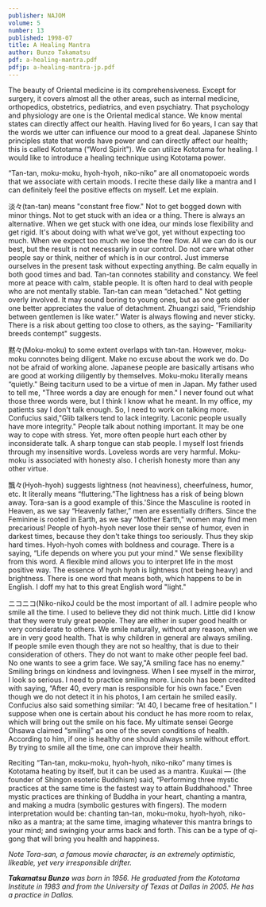 ```yaml
---
publisher: NAJOM
volume: 5
number: 13
published: 1998-07
title: A Healing Mantra
author: Bunzo Takamatsu
pdf: a-healing-mantra.pdf
pdfjp: a-healing-mantra-jp.pdf
---
```


The beauty of Oriental medicine is its comprehensiveness. Except for surgery, it covers almost all the other areas, such as internal medicine, orthopedics, obstetrics, pediatrics, and even psychiatry. That psychology and physiology are one is the Oriental medical stance.<!--more--> We know mental states can directly affect our health. Having lived for 6o years, I can say that the words we utter can influence our mood to a great deal. Japanese Shinto principles state that words have power and can directly affect our health; this is called Kototama (“Word Spirit"). We can utilize Kototama for healing. I would like to introduce a healing technique using Kototama power.

“Tan-tan, moku-moku, hyoh-hyoh, niko-niko” are all onomatopoeic words that we associate with certain moods. I recite these daily like a mantra and I can definitely feel the positive effects on myself. Let me explain.

淡々(tan-tan) means "constant free flow." Not to get bogged down with minor things. Not to get stuck with an idea or a thing. There is always an alternative. When we get stuck with one idea, our minds lose flexibility and get rigid. It's about doing with what we've got, yet without expecting too much. When we expect too much we lose the free flow. All we can do is our best, but the result is not necessarily in our control. Do not care what other people say or think, neither of which is in our control. Just immerse ourselves in the present task without expecting anything. Be calm equally in both good times and bad. Tan-tan connotes stability and constancy. We feel more at peace with calm, stable people. It is often hard to deal with people who are not mentally stable. Tan-tan can mean “detached." Not getting overly involved. It may sound boring to young ones, but as one gets older one better appreciates the value of detachment. Zhuangzi said, “Friendship between gentlemen is like water.” Water is always flowing and never sticky. There is a risk about getting too close to others, as the saying- “Familiarity breeds contempt" suggests.

黙々(Moku-moku) to some extent overlaps with tan-tan. However, moku-moku connotes being diligent. Make no excuse about the work we do. Do not be afraid of working alone. Japanese people are basically artisans who are good at working diligently by themselves. Moku-moku literally means “quietly." Being taciturn used to be a virtue of men in Japan. My father used to tell me, "Three words a day are enough for men." I never found out what those three words were, but I think I know what he meant. In my office, my patients say I don't talk enough. So, I need to work on talking more. Confucius said,"Glib talkers tend to lack integrity. Laconic people usually have more integrity." People talk about nothing important. It may be one way to cope with stress. Yet, more often people hurt each other by inconsiderate talk. A sharp tongue can stab people. I myself lost friends through my insensitive words. Loveless words are very harmful. Moku-moku is associated with honesty also. I cherish honesty more than any other virtue.

飄々(Hyoh-hyoh) suggests lightness (not heaviness), cheerfulness, humor, etc. It literally means “fluttering.”The lightness has a risk of being blown away. Tora-san is a good example of this.'Since the Masculine is rooted in Heaven, as we say “Heavenly father,” men are essentially drifters. Since the Feminine is rooted in Earth, as we say “Mother Earth," women may find men precarious! People of hyoh-hyoh never lose their sense of humor, even in darkest times, because they don't take things too seriously. Thus they skip hard times. Hyoh-hyoh comes with boldness and courage. There is a saying, “Life depends on where you put your mind." We sense flexibility from this word. A flexible mind allows you to interpret life in the most positive way. The essence of hyoh hyoh is lightness (not being heavy) and brightness. There is one word that means both, which happens to be in English. I doff my hat to this great English word "light."

ニコニコ(Niko-nikoJ could be the most important of all. I admire people who smile all the time. I used to believe they did not think much. Little did I know that they were truly great people. They are either in super good health or very considerate to others. We smile naturally, without any reason, when we are in very good health. That is why children in general are always smiling. If people smile even though they are not so healthy, that is due to their consideration of others. They do not want to make other people feel bad. No one wants to see a grim face. We say,"A smiling face has no enemy." Smiling brings on kindness and lovingness. When I see myself in the mirror, I look so serious. I need to practice smiling more. Lincoln has been credited with saying, “After 40, every man is responsible for his own face.” Even though we do not detect it in his photos, I am certain he smiled easily. Confucius also said something similar: “At 40, I became free of hesitation.” I suppose when one is certain about his conduct he has more room to relax, which will bring out the smile on his face. My ultimate sensei George Ohsawa claimed “smiling" as one of the seven conditions of health. According to him, if one is healthy one should always smile without effort. By trying to smile all the time, one can improve their health.

Reciting “Tan-tan, moku-moku, hyoh-hyoh, niko-niko” many times is Kototama heating by itself, but it can be used as a mantra. Kuukai — (the founder of Shingon esoteric Buddhism) said, “Performing three mystic practices at the same time is the fastest way to attain Buddhahood." Three mystic practices are thinking of Buddha in your heart, chanting a mantra, and making a mudra (symbolic gestures with fingers). The modern interpretation would be: chanting tan-tan, moku-moku, hyoh-hyoh, niko-niko as a mantra; at the same time, imaging whatever this mantra brings to your mind; and swinging your arms back and forth. This can be a type of qi-gong that will bring you health and happiness.

_Note Tora-san, a famous movie character, is an extremely optimistic, likeable, yet very irresponsible drifter._

_**Takamatsu Bunzo** was born in 1956. He graduated from the Kototama Institute in 1983 and from the University of Texas at Dallas in 2005. He has a practice in Dallas._
